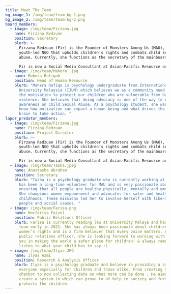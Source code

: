 ```yaml
---
title: Meet The Team
bg_image_1: /img/team/team-bg-1.png
bg_image_2: /img/team/team-bg-2.png
board_members:
  - image: /img/team/Firzana.jpg
    name: Firzana Redzuan
    position: Secretary
    blurb: >-
      Firzana Redzuan (Fir) is the Founder of Monsters Among Us (MAU), a
      youth-led NGO that upholds children's rights and combats child sexual
      abuse. Currently, she functions as the secretary of the mainboard. 

      Fir is now a Social Media Consultant at Asian-Pacific Resource and Research Centre for Women (ARROW). She was admitted to the Bar in 2021 and she is currently enrolled in Diploma in Syariah and Practice at Universiti Teknologi MARA (UiTM) in pursuit of advocating for Muslim women and families in Malaysia. She has also been selected as P.097 Selayang representative for Dewan Muda Malaysia organised by UNDI18. 
  - image: /img/team/Mahera_.jpg
    name: Mahera Rafiqah
    position: Head of Human Resource
    blurb: "Mahera Rafiqa is psychology undergraduate from International Islamic
      University Malaysia (IIUM) which believes we as a community need to have
      the motivation to protect our children who are vulnerable from harm and
      violence. She believes that doing advocacy is one of the way to rise
      awareness on Child Sexual Abuse. As a psychology student, she wants to
      know how motivation can impact a human being and what drives the human
      brain to take action. "
lapor_predator_members:
  - image: /img/team/Firzana.jpg
    name: Firzana Redzuan
    position: Project Director
    blurb: >-
      Firzana Redzuan (Fir) is the Founder of Monsters Among Us (MAU), a
      youth-led NGO that upholds children's rights and combats child sexual
      abuse. Currently, she functions as the secretary of the mainboard. 

      Fir is now a Social Media Consultant at Asian-Pacific Resource and Research Centre for Women (ARROW). She was admitted to the Bar in 2021 and she is currently enrolled in Diploma in Syariah and Practice at Universiti Teknologi MARA (UiTM) in pursuit of advocating for Muslim women and families in Malaysia. She has also been selected as P.097 Selayang representative for Dewan Muda Malaysia organised by UNDI18. 
  - image: /img/team/Tasha.jpeg
    name: Anastasha Abraham
    position: Secretary
    blurb: "Tasha is a psychology graduate who is currently working at an NGO. She
      has been a long-time volunteer for MAU and is very passionate about
      ensuring that all people are healthy physically, mentally and emotionally.
      She champions women empowerment and advocates for safer and healthier
      childhoods. These missions led her to involve herself with like-minded
      people and social causes. "
  - image: /img/team/Farisa.png
    name: Norfarisa Faizul
    position: Public Relations Officer
    blurb: Farisa is currently reading law at University Malaya and has joined the
      team early in 2021. She has always been passionate about children’s and
      women’s rights and is a firm believer that every voice matters. As a
      public relations officer, she is looking forward to working with all of
      you in making the world a safer place for children! & always remember to
      listen to what your child has to say :)
  - image: /img/team/Ilyas.JPG
    name: Ilyas Azmi
    position: Research & Analysis Officer
    blurb: Ilyas is a psychology graduate and believe in providing a safe space for
      everyone especially for children and those alike. From creating the
      chatbot to now collecting data on what more can be done . He aims to
      create a system in which can prove to of help to society and further
      protects the children
---
```

